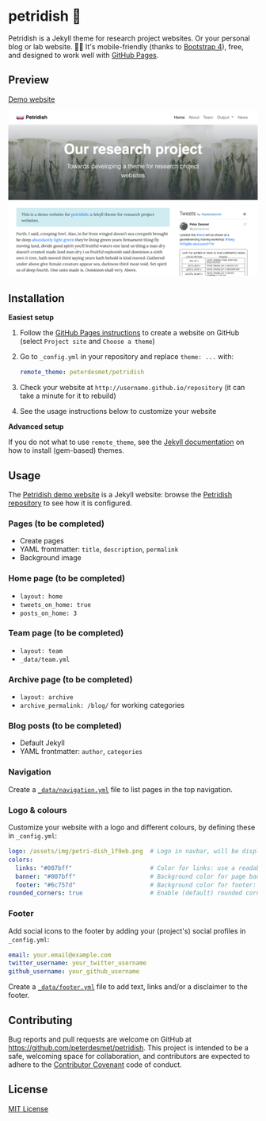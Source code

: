# petridish 🧫

Petridish is a Jekyll theme for research project websites. Or your personal blog or lab website. 👩‍🔬 It's mobile-friendly (thanks to [Bootstrap 4](https://getbootstrap.com/docs/4.3/)), free, and designed to work well with [GitHub Pages](https://pages.github.com/).

## Preview

[Demo website](https://peterdesmet.github.io/petridish)

[![screenshot](screenshot.png)](https://peterdesmet.github.io/petridish)

## Installation

**Easiest setup**

1. Follow the [GitHub Pages instructions](https://pages.github.com/) to create a website on GitHub (select `Project site` and `Choose a theme`)
2. Go to `_config.yml` in your repository and replace `theme: ...` with:

    ```yml
    remote_theme: peterdesmet/petridish
    ```

3. Check your website at `http://username.github.io/repository` (it can take a minute for it to rebuild)
4. See the usage instructions below to customize your website

**Advanced setup**

If you do not what to use `remote_theme`, see the [Jekyll documentation](https://jekyllrb.com/docs/themes/#understanding-gem-based-themes) on how to install (gem-based) themes.

## Usage

The [Petridish demo website](https://peterdesmet.github.io/petridish) is a Jekyll website: browse the [Petridish repository](https://github.com/peterdesmet/petridish) to see how it is configured.

### Pages (to be completed)

- Create pages
- YAML frontmatter: `title`, `description`, `permalink`
- Background image

### Home page (to be completed)

- `layout: home`
- `tweets_on_home: true`
- `posts_on_home: 3`

### Team page (to be completed)

- `layout: team`
- `_data/team.yml`

### Archive page (to be completed)

- `layout: archive`
- `archive_permalink: /blog/` for working categories

### Blog posts (to be completed)

- Default Jekyll
- YAML frontmatter: `author`, `categories`

### Navigation

Create a [`_data/navigation.yml`](_data/navigation.yml) file to list pages in the top navigation.

### Logo & colours

Customize your website with a logo and different colours, by defining these in `_config.yml`:

```yml
logo: /assets/img/petri-dish_1f9eb.png  # Logo in navbar, will be displayed with 30px height
colors:
  links: "#007bff"                      # Color for links: use a readable color that contrasts well with dark text
  banner: "#007bff"                     # Background color for page banners: use color that contrasts well with white
  footer: "#6c757d"                     # Background color for footer: use color that contrasts well with white
rounded_corners: true                   # Enable (default) rounded corners on boxes and buttons
```

### Footer

Add social icons to the footer by adding your (project's) social profiles in `_config.yml`:

```yml
email: your.email@example.com
twitter_username: your_twitter_username
github_username: your_github_username
```

Create a [`_data/footer.yml`](_data/footer.yml) file to add text, links and/or a disclaimer to the footer.

## Contributing

Bug reports and pull requests are welcome on GitHub at https://github.com/peterdesmet/petridish. This project is intended to be a safe, welcoming space for collaboration, and contributors are expected to adhere to the [Contributor Covenant](http://contributor-covenant.org) code of conduct.

## License

[MIT License](LICENSE)

